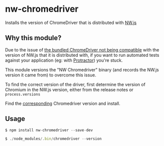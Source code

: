 # nw-chromedriver

Installs the version of ChromeDriver that is distributed with [NW.js](https://nwjs.io/)

## Why this module?

Due to the issue of [the bundled ChromeDriver not being compatible](https://github.com/nwjs/nw.js/issues/6062) with the version of NW.js that it is distributed with, if you want to run automated tests against your application (eg: with [Protractor](https://www.protractortest.org/#/)) you're stuck.

This module versions the "NW Chromedriver" binary (and records the NW.js version it came from) to overcome this issue.

To find the correct version of the driver, first determine the version of Chromium in the NW.js version, either from the release notes or `process.versions`

Find the [corresponding](https://sites.google.com/a/chromium.org/chromedriver/downloads) Chromedriver version and install.

## Usage

```javascript
$ npm install nw-chromedriver --save-dev

$ ./node_modules/.bin/chromedriver --version
```
